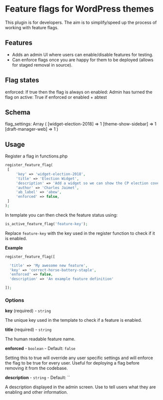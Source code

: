 # Feature flags for WordPress themes

This plugin is for developers. The aim is to simplify/speed up the process of working with feature flags.

## Features

- Adds an admin UI where users can enable/disable features for testing.
- Can enforce flags once you are happy for them to be deployed (allows for staged removal in source).

## Flag states
enforced: If true then the flag is always on
enabled: Admin has turned the flag on
active: True if enforced or enabled + abtest

## Schema
flag_settings:
Array
(
    [widget-election-2018] => 1
    [theme-show-sidebar] => 1
    [draft-manager-web] => 1
)

## Usage

Register a flag in functions.php

```php
register_feature_flag(
 [
	 'key' => 'widget-election-2018',
	 'title' => 'Election Widget',
	 'description' => 'Add a widget so we can show the CP election coverage',
	 'author' => 'Charles Jaimet',
	 'ab_label' => 'abew',
	 'enforced' => false,
 ]
);
```

In template you can then check the feature status using:

```php
is_active_feature_flag('feature-key');
```
Replace `feature-key` with the key used in the register function to check if it is enabled.

**Example**

```php
register_feature_flag([

  'title' => 'My awesome new feature',
  'key' => 'correct-horse-battery-staple',
  'enforced' => false,
  'description' => 'An example feature definition'

]);
```

### Options

**key** (required) - `string`

The unique key used in the template to check if a feature is enabled.

**title** (required) - `string`

The human readable feature name.

**enforced** - `boolean` - Default: `false`

Setting this to true will override any user specific settings and will enforce the flag to be true for every user. Useful for deploying a flag before removing it from the codebase.

**description** - `string` - Default: ``

A description displayed in the admin screen. Use to tell users what they are enabling and other information.
